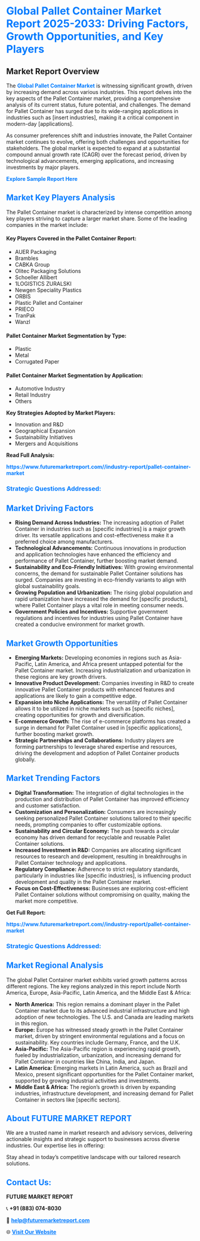 <h1 style="color: #007BFF;">Global Pallet Container Market Report 2025-2033: Driving Factors, Growth Opportunities, and Key Players</h1>

<section id="overview">
<h2>Market Report Overview</h2>
<p>The <a href="https://www.futuremarketreport.com//industry-report/pallet-container-market" style="color: #007BFF; text-decoration: none;"><strong>Global Pallet Container Market</strong></a> is witnessing significant growth, driven by increasing demand across various industries. This report delves into the key aspects of the Pallet Container market, providing a comprehensive analysis of its current status, future potential, and challenges. The demand for Pallet Container has surged due to its wide-ranging applications in industries such as [insert industries], making it a critical component in modern-day [applications].</p>
<p>As consumer preferences shift and industries innovate, the Pallet Container market continues to evolve, offering both challenges and opportunities for stakeholders. The global market is expected to expand at a substantial compound annual growth rate (CAGR) over the forecast period, driven by technological advancements, emerging applications, and increasing investments by major players.</p>
</section>

<section id="overview">
<p><a href="https://www.futuremarketreport.com//request-sample/reportId=50865" style="color: #007BFF; text-decoration: none;"><strong>Explore Sample Report Here</strong></a></p>
</section>

<section id="key-players">
<h2 style="color: #007BFF;">Market Key Players Analysis</h2>
<p>The Pallet Container market is characterized by intense competition among key players striving to capture a larger market share. Some of the leading companies in the market include:</p>
<h4>Key Players Covered in the Pallet Container Report:</h4>
<ul><li>AUER Packaging</li><li>Brambles</li><li>CABKA Group</li><li>Olitec Packaging Solutions</li><li>Schoeller Allibert</li><li>1LOGISTICS ZURALSKI</li><li>Newgen Speciality Plastics</li><li>ORBIS</li><li>Plastic Pallet and Container</li><li>PRIECO</li><li>TranPak</li><li>Wanzl</li></ul>
<h4>Pallet Container Market Segmentation by Type:</h4>
<ul><li>Plastic</li><li>Metal</li><li>Corrugated Paper</li></ul>

<h4>Pallet Container Market Segmentation by Application:</h4>
<ul><li>Automotive Industry</li><li>Retail Industry</li><li>Others</li></ul>
<p><strong>Key Strategies Adopted by Market Players:</strong></p>
<ul>
<li>Innovation and R&D</li>
<li>Geographical Expansion</li>
<li>Sustainability Initiatives</li>
<li>Mergers and Acquisitions</li>
</ul>
</section>

<section>
<p><strong>Read Full Analysis: </strong></p><a href="https://www.futuremarketreport.com//industry-report/pallet-container-market" style="color: #007BFF; text-decoration: none;"><strong>https://www.futuremarketreport.com//industry-report/pallet-container-market</strong></a>
<h3 style="color: #007BFF;">Strategic Questions Addressed:</h3>
</section>

<section id="driving-factors">
<h2 style="color: #007BFF;">Market Driving Factors</h2>
<ul>
<li><strong>Rising Demand Across Industries:</strong> The increasing adoption of Pallet Container in industries such as [specific industries] is a major growth driver. Its versatile applications and cost-effectiveness make it a preferred choice among manufacturers.</li>
<li><strong>Technological Advancements:</strong> Continuous innovations in production and application technologies have enhanced the efficiency and performance of Pallet Container, further boosting market demand.</li>
<li><strong>Sustainability and Eco-Friendly Initiatives:</strong> With growing environmental concerns, the demand for sustainable Pallet Container solutions has surged. Companies are investing in eco-friendly variants to align with global sustainability goals.</li>
<li><strong>Growing Population and Urbanization:</strong> The rising global population and rapid urbanization have increased the demand for [specific products], where Pallet Container plays a vital role in meeting consumer needs.</li>
<li><strong>Government Policies and Incentives:</strong> Supportive government regulations and incentives for industries using Pallet Container have created a conducive environment for market growth.</li>
</ul>
</section>

<section id="growth-opportunities">
<h2 style="color: #007BFF;">Market Growth Opportunities</h2>
<ul>
<li><strong>Emerging Markets:</strong> Developing economies in regions such as Asia-Pacific, Latin America, and Africa present untapped potential for the Pallet Container market. Increasing industrialization and urbanization in these regions are key growth drivers.</li>
<li><strong>Innovative Product Development:</strong> Companies investing in R&D to create innovative Pallet Container products with enhanced features and applications are likely to gain a competitive edge.</li>
<li><strong>Expansion into Niche Applications:</strong> The versatility of Pallet Container allows it to be utilized in niche markets such as [specific niches], creating opportunities for growth and diversification.</li>
<li><strong>E-commerce Growth:</strong> The rise of e-commerce platforms has created a surge in demand for Pallet Container used in [specific applications], further boosting market growth.</li>
<li><strong>Strategic Partnerships and Collaborations:</strong> Industry players are forming partnerships to leverage shared expertise and resources, driving the development and adoption of Pallet Container products globally.</li>
</ul>
</section>

<section id="trending-factors">
<h2 style="color: #007BFF;">Market Trending Factors</h2>
<ul>
<li><strong>Digital Transformation:</strong> The integration of digital technologies in the production and distribution of Pallet Container has improved efficiency and customer satisfaction.</li>
<li><strong>Customization and Personalization:</strong> Consumers are increasingly seeking personalized Pallet Container solutions tailored to their specific needs, prompting companies to offer customizable options.</li>
<li><strong>Sustainability and Circular Economy:</strong> The push towards a circular economy has driven demand for recyclable and reusable Pallet Container solutions.</li>
<li><strong>Increased Investment in R&D:</strong> Companies are allocating significant resources to research and development, resulting in breakthroughs in Pallet Container technology and applications.</li>
<li><strong>Regulatory Compliance:</strong> Adherence to strict regulatory standards, particularly in industries like [specific industries], is influencing product development and quality in the Pallet Container market.</li>
<li><strong>Focus on Cost-Effectiveness:</strong> Businesses are exploring cost-efficient Pallet Container solutions without compromising on quality, making the market more competitive.</li>
</ul>
</section>

<section>
<p><strong>Get Full Report: </strong></p><a href="https://www.futuremarketreport.com//industry-report/pallet-container-market" style="color: #007BFF; text-decoration: none;"><strong>https://www.futuremarketreport.com//industry-report/pallet-container-market</strong></a>
<h3 style="color: #007BFF;">Strategic Questions Addressed:</h3>
</section>


<section id="regional-analysis">
<h2 style="color: #007BFF;">Market Regional Analysis</h2>
<p>The global Pallet Container market exhibits varied growth patterns across different regions. The key regions analyzed in this report include North America, Europe, Asia-Pacific, Latin America, and the Middle East & Africa:</p>
<ul>
<li><strong>North America:</strong> This region remains a dominant player in the Pallet Container market due to its advanced industrial infrastructure and high adoption of new technologies. The U.S. and Canada are leading markets in this region.</li>
<li><strong>Europe:</strong> Europe has witnessed steady growth in the Pallet Container market, driven by stringent environmental regulations and a focus on sustainability. Key countries include Germany, France, and the U.K.</li>
<li><strong>Asia-Pacific:</strong> The Asia-Pacific region is experiencing rapid growth, fueled by industrialization, urbanization, and increasing demand for Pallet Container in countries like China, India, and Japan.</li>
<li><strong>Latin America:</strong> Emerging markets in Latin America, such as Brazil and Mexico, present significant opportunities for the Pallet Container market, supported by growing industrial activities and investments.</li>
<li><strong>Middle East & Africa:</strong> The region’s growth is driven by expanding industries, infrastructure development, and increasing demand for Pallet Container in sectors like [specific sectors].</li>
</ul>
</section>

<footer>
<h2 style="color: #007BFF;">About FUTURE MARKET REPORT</h2>
<p>We are a trusted name in market research and advisory services, delivering actionable insights and strategic support to businesses across diverse industries. Our expertise lies in offering:</p>

<p>Stay ahead in today’s competitive landscape with our tailored research solutions.</p>

<h2 style="color: #007BFF;">Contact Us:</h2>
<p><strong>FUTURE MARKET REPORT</strong></p>
<p>📞 <strong>+91 (883) 074-8030</strong></p>
<p>📧 <strong><a href="mailto:help@futuremarketreport.com" style="color: #007BFF;">help@futuremarketreport.com</a></strong></p>
<p>🌐 <strong><a href="https://www.futuremarketreport.com/" style="color: #007BFF;">Visit Our Website</a></strong></p>
</footer>